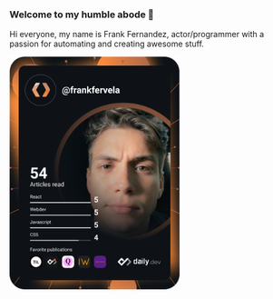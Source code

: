 ### Welcome to my humble abode 👋
Hi everyone, my name is Frank Fernandez, actor/programmer with a passion for automating and creating awesome stuff.

<script src="https://tryhackme.com/badge/97459"></script>

<a href="https://app.daily.dev/frankfervela"><img src="https://github.com/frankfervela/frankfervela/blob/main/devcard.svg" width="300" alt="Frank Fernandez's Dev Card"/></a>
<!--
**frankfervela/frankfervela** is a ✨ _special_ ✨ repository because its `README.md` (this file) appears on your GitHub profile.

Here are some ideas to get you started:

- 🔭 I’m currently working on ...
- 🌱 I’m currently learning ...
- 👯 I’m looking to collaborate on ...
- 🤔 I’m looking for help with ...
- 💬 Ask me about ...
- 📫 How to reach me: ...
- 😄 Pronouns: ...
- ⚡ Fun fact: ...
-->
